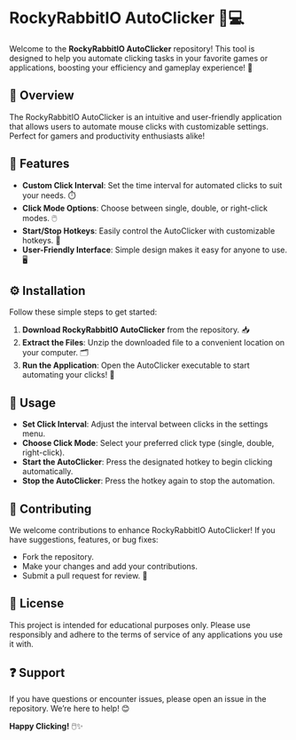 # RockyRabbitIO AutoClicker 🐇💻

Welcome to the **RockyRabbitIO AutoClicker** repository! This tool is designed to help you automate clicking tasks in your favorite games or applications, boosting your efficiency and gameplay experience! 🚀

## 📌 Overview

The RockyRabbitIO AutoClicker is an intuitive and user-friendly application that allows users to automate mouse clicks with customizable settings. Perfect for gamers and productivity enthusiasts alike!

## 🌟 Features

- **Custom Click Interval**: Set the time interval for automated clicks to suit your needs. ⏱️  
- **Click Mode Options**: Choose between single, double, or right-click modes. 🖱️  
- **Start/Stop Hotkeys**: Easily control the AutoClicker with customizable hotkeys. 🔑  
- **User-Friendly Interface**: Simple design makes it easy for anyone to use. 🖥️

## ⚙️ Installation

Follow these simple steps to get started:

1. **Download RockyRabbitIO AutoClicker** from the repository. 📥  
2. **Extract the Files**: Unzip the downloaded file to a convenient location on your computer. 🗂️  
3. **Run the Application**: Open the AutoClicker executable to start automating your clicks! 🚀  

## 📖 Usage

- **Set Click Interval**: Adjust the interval between clicks in the settings menu.
- **Choose Click Mode**: Select your preferred click type (single, double, right-click).
- **Start the AutoClicker**: Press the designated hotkey to begin clicking automatically.
- **Stop the AutoClicker**: Press the hotkey again to stop the automation. 

## 🤝 Contributing

We welcome contributions to enhance RockyRabbitIO AutoClicker! If you have suggestions, features, or bug fixes:

- Fork the repository.
- Make your changes and add your contributions.
- Submit a pull request for review. 📜

## 📜 License

This project is intended for educational purposes only. Please use responsibly and adhere to the terms of service of any applications you use it with.

## ❓ Support

If you have questions or encounter issues, please open an issue in the repository. We’re here to help! 😊

**Happy Clicking!** 🖱️✨